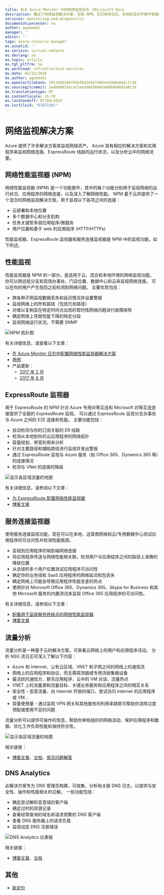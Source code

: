 ```yaml
---
title: 有关 Azure Monitor 中的网络监视日志 |Microsoft Docs
description: 概述了网络监视解决方案，包括 NPM，它们用来在云、本地和混合环境中管理网络。
services: monitoring-and-diagnostics
documentationcenter: na
author: agummadi
manager: ''
editor: ''
tags: azure-resource-manager
ms.assetid: ''
ms.service: virtual-network
ms.devlang: na
ms.topic: article
ms.tgt_pltfrm: na
ms.workload: infrastructure-services
ms.date: 02/22/2018
ms.author: agummadi
ms.openlocfilehash: 2912488286745bf8d2e567d09e445b0a44dc7c39
ms.sourcegitcommit: 2e4b99023ecaf2ea3d6d3604da068d04682a8c2d
ms.translationtype: MT
ms.contentlocale: zh-CN
ms.lasthandoff: 07/09/2019
ms.locfileid: "67672181"
---
```

# <a name="network-monitoring-solutions"></a>网络监视解决方案 

Azure 提供了许多解决方案来监视网络资产。 Azure 具有相应的解决方案和实用程序来监视网络连接、ExpressRoute 线路的运行状况，以及分析云中的网络流量。

## <a name="network-performance-monitor-npm"></a>网络性能监视器 (NPM)

网络性能监视器 (NPM) 是一个功能套件，其中的每个功能分别用于监视网络的运行状况、应用程序的网络连接，以及深入了解网络性能。 NPM 基于云并提供了一个混合的网络监视解决方案，用于监视以下各项之间的连接：
 
* 云部署和本地位置
* 多个数据中心和分支机构
* 任务关键型多层应用程序/微服务
* 用户位置和基于 web 的应用程序 (HTTP/HTTPs) 

性能监视器、ExpressRoute 监视器和服务连接监视器是 NPM 中的监视功能，如下所述。

## <a name="performance-monitor"></a>性能监视

性能监视器是 NPM 的一部分，是适用于云、混合和本地环境的网络监视功能。 你可以跨远程分支和现场办事处、门店位置、数据中心和云来监视网络连接。 可以在你的用户产生抱怨之前检测到网络问题。 主要优势包括：

* 跨各种子网监视数据丢失和延迟情况并设置警报
* 监视网络上的所有路径（包括冗余路径）
* 对难以复制且在特定时间点出现的暂时性网络问题进行故障排除
* 确定网络上导致性能下降的特定分段
* 监视网络运行状况，不需要 SNMP

![NPM 拓扑图](./media/network-monitoring-overview/npm-topology-map.png) 

有关详细信息，请查看以下文章：

* [在 Azure Monitor 日志中配置网络性能监视器解决方案](../azure-monitor/insights/network-performance-monitor.md) 
* [用例](https://blogs.technet.microsoft.com/msoms/2016/08/30/monitor-on-premises-cloud-iaas-and-hybrid-networks-using-oms-network-performance-monitor/)
* 产品更新：
  * [2017 年 2 月](https://blogs.technet.microsoft.com/msoms/2017/02/27/oms-network-performance-monitor-is-now-generally-available/)
  * [2017 年 8 月](https://blogs.technet.microsoft.com/msoms/2017/08/14/improvements-to-oms-network-performance-monitor/)

## <a name="expressroute-monitor"></a>ExpressRoute 监视器

用于 ExpressRoute 的 NPM 针对 Azure 专用对等互连和 Microsoft 对等互连连接提供了全面的 ExpressRoute 监视。 可以通过 ExpressRoute 监视分支办事处与 Azure 之间的 E2E 连接和性能。 主要功能包括：

* 自动检测与你的订阅关联的 ER 线路
* 检测从本地到你的云应用程序的网络拓扑
* 容量规划、带宽利用率分析
* 针对主要路径和辅助路径进行监视并发出警报
* 通过 ExpressRoute 监视与 Azure 服务（如 Office 365、Dynamics 365 等）的连接情况
* 检测与 VNet 的连接的降级

![显示各区域流量的地图](./media/network-monitoring-overview/expressroute-topology-map.png) 

有关详细信息，请参阅以下文章：

* [为 ExpressRoute 配置网络性能监视器](../expressroute/how-to-npm.md)
* [博客文章](https://aka.ms/NPMExRmonitorGA)

## <a name="service-connectivity-monitor"></a>服务连接监视器

使用服务连接监视功能，现在可以在本地、运营商网络和云/专用数据中心测试应用程序的可访问性并检测性能瓶颈。

* 监视到应用程序的端到端网络连接
* 将应用程序传送与网络性能相关联，检测用户与应用程序之间的路径上准确的降级位置
* 从全球的多个用户位置测试应用程序可访问性
* 确定你的业务线和 SaaS 应用程序的网络延迟和包丢失
* 确定网络上可能会导致应用程序性能变差的热点
* 使用针对 Microsoft Office 365、Dynamics 365、Skype for Business 和其他 Microsoft 服务的内置测试来监视 Office 365 应用程序的可访问性。

有关详细信息，请参阅以下文章：

* [配置用于监视服务终结点的网络性能监视器](../azure-monitor/insights/network-performance-monitor-service-connectivity.md#configuration)
* [博客文章](https://aka.ms/svcendptmonitor)

## <a name="traffic-analytics"></a>流量分析
流量分析是一种基于云的解决方案，可查看云网络上的用户和应用程序活动。 分析 NSG 流日志可深入了解以下内容：

* Azure 和 Internet、公有云区域、VNET 和子网之间的网络上的通信流
* 网络上的应用程序和协议，而无需探测器或专用流收集器设备
* 最活跃的通信方、聊天应用程序、云中的 VM 对话、流量热点
* VNET 上的流量源和流量目标、关键业务服务和应用程序之间的相互关系
* 安全性 - 恶意流量、向 Internet 开放的端口、尝试访问 Internet 的应用程序或 VM...
* 容量使用量 - 通过监视 VPN 网关和其他服务的利用率趋势可帮助你消除过度预配或使用不足的问题

流量分析可以提供可操作的信息，帮助你审核组织的网络活动、保护应用程序和数据、优化工作负荷性能和保持符合性。

![显示各区域流量的地图](../network-watcher/media/traffic-analytics/geo-map-view-showcasing-traffic-distribution-to-countries-and-continents.png) 

相关链接：
* [博客文章](https://aka.ms/trafficanalytics)、[文档](https://aka.ms/trafficanalyticsdocs)、[常见问题解答](https://docs.microsoft.com/azure/network-watcher/traffic-analytics-faq)

## <a name="dns-analytics"></a>DNS Analytics
此解决方案专为 DNS 管理员构建，可收集、分析和关联 DNS 日志，以提供与安全性、操作和性能相关的见解。  一些功能包括：

* 确定尝试解析恶意域的客户端
* 确定过时的资源记录
* 查看经常查询的域名和请求频繁的 DNS 客户端
* 查看 DNS 服务器上的请求负载
* 监视动态 DNS 注册错误

![DNS Analytics 仪表板](./media/network-monitoring-overview/dns-analytics-overview.png) 

相关链接：
* [博客文章](https://blogs.technet.microsoft.com/msoms/2017/04/19/introducing-oms-dns-analytics/)、[文档](https://docs.microsoft.com/azure/log-analytics/log-analytics-dns)

## <a name="miscellaneous"></a>其他

* [新定价](https://docs.microsoft.com/azure/log-analytics/log-analytics-network-performance-monitor-pricing-faq)
